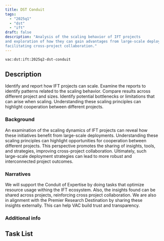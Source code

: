 ```yaml
---
title: DST Conduit
tags:
  - "2025q1"
  - "dst"
  - "ift"
draft: false
description: "Analysis of the scaling behavior of IFT projects
and exploration of how they can gain advantages from large-scale deployments,
facilitating cross-project collaboration."
---
```


`vac:dst:ift:2025q2-dst-conduit`


## Description
Identify and report how IFT projects can scale.
Examine the reports to identify patterns related to the scaling behavior.
Compare results across different project and sizes.
Identify potential bottlenecks or limitations that can arise when scaling.
Understanding these scaling principles 
can highlight cooperation between different projects.

### Background
An examination of the scaling dynamics
of IFT projects can reveal how these initiatives 
benefit from large-scale deployments.
Understanding these scaling principles
can highlight opportunities for cooperation between different projects.
This perspective promotes the sharing
of insights, tools, and strategies, improving cross-project collaboration.
Ultimately, such large-scale deployment strategies 
can lead to more robust and interconnected project outcomes.

### Narratives
We will support the Conduit of Expertise by doing tasks
that optimize resource usage withing the IFT ecosystem.
Also, the insights found can be shared across projects, 
reinforcing cross project collaboration.
We are also in alignment with the Premier Research Destination
by sharing these insights externally. 
This can help VAC build trust and transparency.

### Additional info

## Task List

